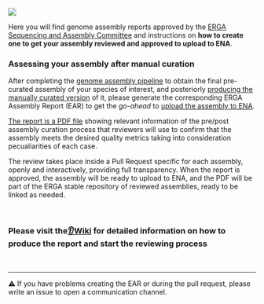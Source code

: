 ![](misc/banner.png)

Here you will find genome assembly reports approved by the [ERGA Sequencing and Assembly Committee](https://www.erga-biodiversity.eu/team-1/sac---sequencing-and-assembly-committee) and instructions on **how to create one to get your assembly reviewed and approved to upload to ENA**.



### Assessing your assembly after manual curation

After completing the [genome assembly pipeline](https://workflowhub.eu/projects/163#workflows) to obtain the final pre-curated assembly of your species of interest, and posteriorly [producing the manually curated version](https://gitlab.com/wtsi-grit/rapid-curation/-/blob/main/RAPID%20CURATION%20TRAINING%20MANUAL.pdf?ref_type=heads) of it, please generate the corresponding ERGA Assembly Report (EAR) to get the _go-ahead_ to [upload the assembly to ENA](https://github.com/ERGA-consortium/ERGA-submission).

[The report is a PDF file](example/Elephas_maximus/mEleMax1.2/mEleMax1.2_EAR.pdf) showing relevant information of the pre/post assembly curation process that reviewers will use to confirm that the assembly meets the desired quality metrics taking into consideration pecualiarities of each case.

The review takes place inside a Pull Request specific for each assembly, openly and interactively, providing full transparency. When the report is approved, the assembly will be ready to upload to ENA, and the PDF will be part of the ERGA stable repository of reviewed assemblies, ready to be linked as needed.

<Br />

### Please visit the[👂Wiki](https://github.com/ERGA-consortium/EARs/wiki) for detailed information on how to produce the report and start the reviewing process

<Br />

---

⚠️ If you have problems creating the EAR or during the pull request, please write an issue to open a communication channel.
